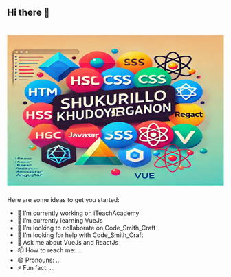 ## Hi there 👋

<h1 align="center">
  <img src="https://raw.githubusercontent.com/CodeOrchestrator/CodeOrchestrator/main/images/me.webp" alt="Shukurillo Khudoyberganov" width="700" height="350" />
</h1>

Here are some ideas to get you started:

- 🔭 I’m currently working on iTeachAcademy
- 🌱 I’m currently learning VueJs
- 👯 I’m looking to collaborate on Code_Smith_Craft
- 🤔 I’m looking for help with Code_Smith_Craft
- 💬 Ask me about VueJs and ReactJs
- 📫 How to reach me: ...
- 😄 Pronouns: ...
- ⚡ Fun fact: ...

